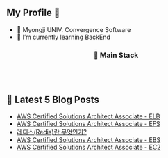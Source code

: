 <h2> My Profile 👋 </h2> 

- 📘 Myongji UNIV. Convergence Software 
- 🌱 I’m currently learning BackEnd 

<h3 align="center"> 🔧 Main Stack  </h3> 

<p align="center">
  <img alt="" src= "https://img.shields.io/badge/Java-ED8B00?style=for-the-badge&logo=openjdk&logoColor=white"/> 
  <img alt="" src="https://img.shields.io/badge/spring-6DB33F?style=for-the-badge&logo=spring&logoColor=white">
  <img alt="" src="https://img.shields.io/badge/springboot-6DB33F?style=for-the-badge&logo=springboot&logoColor=white">
  </br>
  <img alt="" src= "https://img.shields.io/badge/MySQL-4B89DC?style=for-the-badge&logo=mysql&logoColor=white"/>
  <img alt="" src= "https://img.shields.io/badge/redis-%23DD0031.svg?&style=for-the-badge&logo=redis&logoColor=white"/>
  <img alt="" src= "https://img.shields.io/badge/Amazon_AWS-232F3E?style=for-the-badge&logo=amazon-aws&logoColor=white"/>
</p>

## 📕 Latest 5 Blog Posts

<ul><li><a href='https://maehyuk.tistory.com/10' target='_blank'>AWS Certified Solutions Architect Associate - ELB</a></li><li><a href='https://maehyuk.tistory.com/9' target='_blank'>AWS Certified Solutions Architect Associate - EFS</a></li><li><a href='https://maehyuk.tistory.com/8' target='_blank'>레디스(Redis)란 무엇인가?</a></li><li><a href='https://maehyuk.tistory.com/7' target='_blank'>AWS Certified Solutions Architect Associate - EBS</a></li><li><a href='https://maehyuk.tistory.com/6' target='_blank'>AWS Certified Solutions Architect Associate - EC2</a></li></ul>